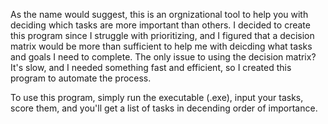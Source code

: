 As the name would suggest, this is an orgnizational tool to help you with deciding which tasks are more important than others. I decided to create this program since I struggle with prioritizing, and I figured that a decision
matrix would be more than sufficient to help me with deicding what tasks and goals I need to complete. The only issue to using the decision matrix? It's slow, and I needed something fast and efficient, so I created
this program to automate the process.

To use this program, simply run the executable (.exe), input your tasks, score them, and you'll get a list of tasks in decending order of importance.
